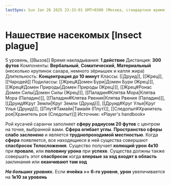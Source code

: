 ```yaml
---
lastSync: Sun Jan 26 2025 23:33:01 GMT+0300 (Москва, стандартное время)
---
```

# Нашествие насекомых [Insect plague]
5 уровень, [[Вызов]]
Время накладывания: **1 действие**
Дистанция: **300 футов**
Компоненты: **Вербальный**, **Соматический**, **Материальный** (несколько крупинок сахара, немного зёрнышек и капля жира)
Длительность: **Концентрация до 10 минут**
Классы: [[Друид]], [[Жрец]], [[Чародей]]
Подклассы: [[Жрец#Домен Бури|Домен Бури (Жрец)]], [[Жрец#Домен Природы|Домен Природы (Жрец)]], [[Жрец#Ронас Домен Силы|Домен Силы (Жрец)]], [[Паладин#Клятва Мора|Клятва Мора (Паладин)]], [[Паладин#Клятва Рвения|Клятва Рвения (Паладин)]], [[Друид#Круг Земли|Круг Земли (Друид)]], [[Друид#Круг Улья|Круг Улья (Друид)]], [[Плут#Тамайя|Тамайя (Плут)]], [[Следопыт#Хранитель роя|Хранитель роя (Следопыт)]]
Источник: «Player's handbook»

Рой кусачей саранчи заполняет **сферу радиусом 20 футов** с центром на точке, выбранной вами. **Сфера огибает углы**. **Пространство сферы слабо заслонено** и является **труднопроходимой местностью**. Когда **сфера** появляется, все находящиеся в ней существа совершают **спасбросок Телосложения**. Существо получает **колющий урон 4к10** при **провале**, или **половину урона** при **успехе**. Существа должны также совершать этот **спасбросок** когда **впервые за ход входят в область** заклинания или **оканчивают там ход**

**_На больших уровнях._** Если **ячейка >= 6-го уровня**, **урон** увеличивается на **1к10 за уровень**